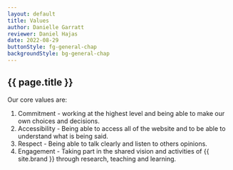 ```yaml
---
layout: default
title: Values
author: Danielle Garratt
reviewer: Daniel Hajas
date: 2022-08-29
buttonStyle: fg-general-chap
backgroundStyle: bg-general-chap
---
```


## {{ page.title }}

Our core values are:

1. Commitment - working at the highest level and being able to make our own choices and decisions.
2. Accessibility - Being able to access all of the website and to be able to understand what is being said.
3. Respect - Being able to talk clearly and listen to others opinions.
4. Engagement - Taking part in the shared vision and activities of {{ site.brand }} through research, teaching and learning.